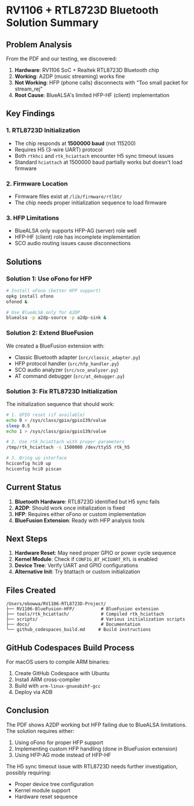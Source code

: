 # RV1106 + RTL8723D Bluetooth Solution Summary

## Problem Analysis

From the PDF and our testing, we discovered:

1. **Hardware**: RV1106 SoC + Realtek RTL8723D Bluetooth chip
2. **Working**: A2DP (music streaming) works fine
3. **Not Working**: HFP (phone calls) disconnects with "Too small packet for stream_rej"
4. **Root Cause**: BlueALSA's limited HFP-HF (client) implementation

## Key Findings

### 1. RTL8723D Initialization
- The chip responds at **1500000 baud** (not 115200)
- Requires H5 (3-wire UART) protocol
- Both `rtkhci` and `rtk_hciattach` encounter H5 sync timeout issues
- Standard `hciattach` at 1500000 baud partially works but doesn't load firmware

### 2. Firmware Location
- Firmware files exist at `/lib/firmware/rtlbt/`
- The chip needs proper initialization sequence to load firmware

### 3. HFP Limitations
- BlueALSA only supports HFP-AG (server) role well
- HFP-HF (client) role has incomplete implementation
- SCO audio routing issues cause disconnections

## Solutions

### Solution 1: Use oFono for HFP
```bash
# Install oFono (better HFP support)
opkg install ofono
ofonod &

# Use BlueALSA only for A2DP
bluealsa -p a2dp-source -p a2dp-sink &
```

### Solution 2: Extend BlueFusion
We created a BlueFusion extension with:
- Classic Bluetooth adapter (`src/classic_adapter.py`)
- HFP protocol handler (`src/hfp_handler.py`)
- SCO audio analyzer (`src/sco_analyzer.py`)
- AT command debugger (`src/at_debugger.py`)

### Solution 3: Fix RTL8723D Initialization
The initialization sequence that should work:
```bash
# 1. GPIO reset (if available)
echo 0 > /sys/class/gpio/gpio139/value
sleep 0.5
echo 1 > /sys/class/gpio/gpio139/value

# 2. Use rtk_hciattach with proper parameters
/tmp/rtk_hciattach -s 1500000 /dev/ttyS5 rtk_h5

# 3. Bring up interface
hciconfig hci0 up
hciconfig hci0 piscan
```

## Current Status

1. **Bluetooth Hardware**: RTL8723D identified but H5 sync fails
2. **A2DP**: Should work once initialization is fixed
3. **HFP**: Requires either oFono or custom implementation
4. **BlueFusion Extension**: Ready with HFP analysis tools

## Next Steps

1. **Hardware Reset**: May need proper GPIO or power cycle sequence
2. **Kernel Module**: Check if `CONFIG_BT_HCIUART_RTL` is enabled
3. **Device Tree**: Verify UART and GPIO configurations
4. **Alternative Init**: Try btattach or custom initialization

## Files Created

```
/Users/ebowwa/RV1106-RTL8723D-Project/
├── RV1106-BlueFusion-HFP/          # BlueFusion extension
├── tools/rtk_hciattach/            # Compiled rtk_hciattach
├── scripts/                        # Various initialization scripts
├── docs/                           # Documentation
└── github_codespaces_build.md     # Build instructions
```

## GitHub Codespaces Build Process

For macOS users to compile ARM binaries:
1. Create GitHub Codespace with Ubuntu
2. Install ARM cross-compiler
3. Build with `arm-linux-gnueabihf-gcc`
4. Deploy via ADB

## Conclusion

The PDF shows A2DP working but HFP failing due to BlueALSA limitations. The solution requires either:
1. Using oFono for proper HFP support
2. Implementing custom HFP handling (done in BlueFusion extension)
3. Using HFP-AG mode instead of HFP-HF

The H5 sync timeout issue with RTL8723D needs further investigation, possibly requiring:
- Proper device tree configuration
- Kernel module support
- Hardware reset sequence